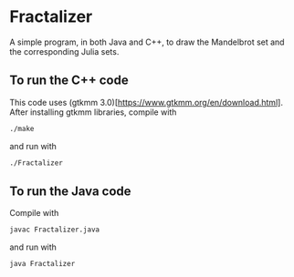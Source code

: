 # Fractalizer

A simple program, in both Java and C++, to draw the Mandelbrot set and the corresponding Julia sets.

## To run the C++ code
This code uses (gtkmm 3.0)[https://www.gtkmm.org/en/download.html].
After installing gtkmm libraries, compile with
````bash
./make
````
and run with
````bash
./Fractalizer
````

## To run the Java code
Compile with
````bash
javac Fractalizer.java
````
and run with
````bash
java Fractalizer
````